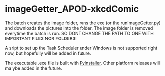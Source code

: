 # imageGetter_APOD-xkcdComic
The batch creates the image folder, runs the exe (or the runImageGetter.py) and downloads the pictures into the folder.
The image folder is removed everytime the batch is run. SO DONT CHANGE THE PATH TO ONE WITH IMPORTANT FILES NOR FOLDERS!

A sript to set up the Task Scheduler under Windows is not supported right now, but hopefully will be added in future.

The executable .exe file is built with <a href="http://www.pyinstaller.org/">PyInstaller</a>.
Other platform releases will ma ybe added in the future.
